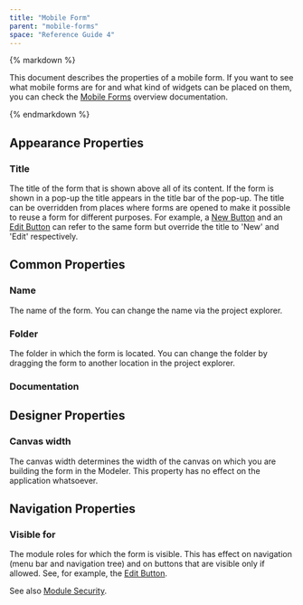 ```yaml
---
title: "Mobile Form"
parent: "mobile-forms"
space: "Reference Guide 4"
---
```

<div class="alert alert-warning">{% markdown %}

This document describes the properties of a mobile form. If you want to see what mobile forms are for and what kind of widgets can be placed on them, you can check the [Mobile Forms](mobile-forms) overview documentation.

{% endmarkdown %}</div>

## Appearance Properties

### Title

The title of the form that is shown above all of its content. If the form is shown in a pop-up the title appears in the title bar of the pop-up. The title can be overridden from places where forms are opened to make it possible to reuse a form for different purposes. For example, a [New Button](new-button) and an [Edit Button](edit-button) can refer to the same form but override the title to 'New' and 'Edit' respectively.

## Common Properties

### Name

The name of the form. You can change the name via the project explorer.

### Folder

The folder in which the form is located. You can change the folder by dragging the form to another location in the project explorer.

### Documentation

## Designer Properties

### Canvas width

The canvas width determines the width of the canvas on which you are building the form in the Modeler. This property has no effect on the application whatsoever.

## Navigation Properties

### Visible for

The module roles for which the form is visible. This has effect on navigation (menu bar and navigation tree) and on buttons that are visible only if allowed. See, for example, the [Edit Button](edit-button).

See also [Module Security](module-security).
